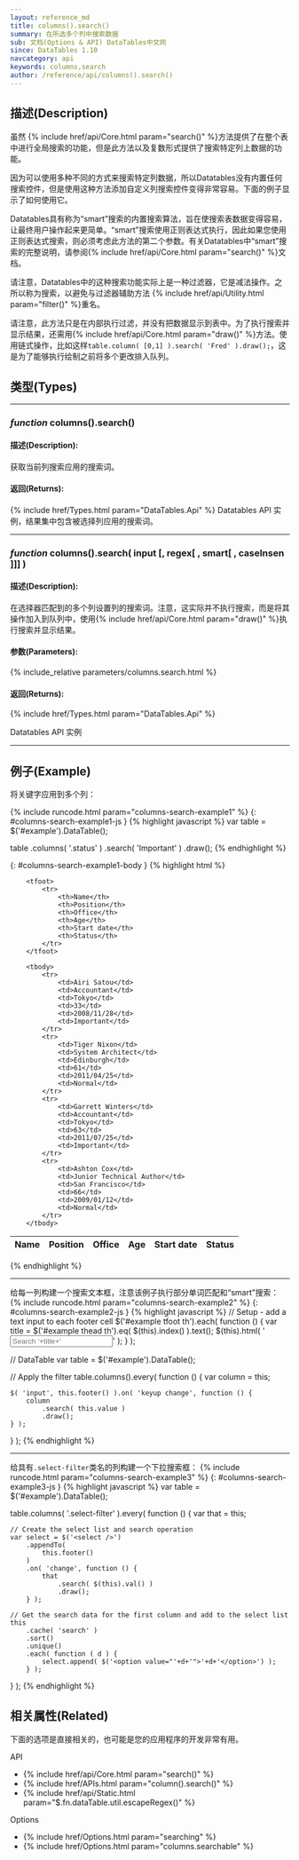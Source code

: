 ```yaml
---
layout: reference_md
title: columns().search()
summary: 在所选多个列中搜索数据
sub: 文档(Options & API) DataTables中文网
since: DataTables 1.10
navcategory: api
keywords: columns,search
author: /reference/api/columns().search()
---
```


## 描述(Description)
虽然 {% include href/api/Core.html param="search()" %}方法提供了在整个表中进行全局搜索的功能，但是此方法以及复数形式提供了搜索特定列上数据的功能。

因为可以使用多种不同的方式来搜索特定列数据，所以Datatables没有内置任何搜索控件，但是使用这种方法添加自定义列搜索控件变得非常容易。下面的例子显示了如何使用它。

Datatables具有称为“smart”搜索的内置搜索算法，旨在使搜索表数据变得容易，让最终用户操作起来更简单。“smart”搜索使用正则表达式执行，因此如果您使用正则表达式搜索，则必须考虑此方法的第二个参数。有关Datatables中“smart”搜索的完整说明，请参阅{% include href/api/Core.html param="search()" %}文档。

请注意，Datatables中的这种搜索功能实际上是一种过滤器，它是减法操作。之所以称为搜索，以避免与过滤器辅助方法 {% include href/api/Utility.html param="filter()" %}重名。


请注意，此方法只是在内部执行过滤，并没有把数据显示到表中。为了执行搜索并显示结果，还需用{% include href/api/Core.html param="draw()" %}方法。使用链式操作，比如这样`table.column( [0,1] ).search( 'Fred' ).draw();`，这是为了能够执行绘制之前将多个更改排入队列。

## 类型(Types)
---
    
### _function_ **columns().search()**   

#### 描述(Description):
获取当前列搜索应用的搜索词。

#### 返回(Returns):
{% include href/Types.html param="DataTables.Api" %}
Datatables API 实例，结果集中包含被选择列应用的搜索词。

--- 

 
### _function_ **columns().search( input [, regex[ , smart[ , caseInsen ]]] )**   

#### 描述(Description):

在选择器匹配到的多个列设置列的搜索词。注意，这实际并不执行搜索，而是将其操作加入到队列中，使用{% include href/api/Core.html param="draw()" %}执行搜索并显示结果。
     
#### 参数(Parameters):
{% include_relative parameters/columns.search.html %}

#### 返回(Returns):
{% include href/Types.html param="DataTables.Api" %}

Datatables API 实例

---
    
## 例子(Example)

将关键字应用到多个列：

{% include runcode.html param="columns-search-example1" %}
{: #columns-search-example1-js }
{% highlight javascript %}
var table = $('#example').DataTable();
 
table
    .columns( '.status' )
    .search( 'Important' )
    .draw();
{% endhighlight %}


{: #columns-search-example1-body }
{% highlight html %}
<table id="example" class="display" cellspacing="0" width="100%">
        <thead>
            <tr>
                <th>Name</th>
                <th>Position</th>
                <th>Office</th>
                <th>Age</th>
                <th>Start date</th>
                <th class="status">Status</th>
            </tr>
        </thead>
 
        <tfoot>
            <tr>
                <th>Name</th>
                <th>Position</th>
                <th>Office</th>
                <th>Age</th>
                <th>Start date</th>
                <th>Status</th>
            </tr>
        </tfoot>
 
        <tbody>
            <tr>
                <td>Airi Satou</td>
                <td>Accountant</td>
                <td>Tokyo</td>
                <td>33</td>
                <td>2008/11/28</td>
                <td>Important</td>
            </tr>
            <tr>
                <td>Tiger Nixon</td>
                <td>System Architect</td>
                <td>Edinburgh</td>
                <td>61</td>
                <td>2011/04/25</td>
                <td>Normal</td>
            </tr>
            <tr>
                <td>Garrett Winters</td>
                <td>Accountant</td>
                <td>Tokyo</td>
                <td>63</td>
                <td>2011/07/25</td>
                <td>Important</td>
            </tr>
            <tr>
                <td>Ashton Cox</td>
                <td>Junior Technical Author</td>
                <td>San Francisco</td>
                <td>66</td>
                <td>2009/01/12</td>
                <td>Normal</td>
            </tr>
        </tbody>
</table>
{% endhighlight %}

---


给每一列构建一个搜索文本框，注意该例子执行部分单词匹配和“smart”搜索：
{% include runcode.html param="columns-search-example2" %}
{: #columns-search-example2-js }
{% highlight javascript %}
// Setup - add a text input to each footer cell
$('#example tfoot th').each( function () {
    var title = $('#example thead th').eq( $(this).index() ).text();
    $(this).html( '<input type="text" placeholder="Search '+title+'" />' );
} );
 
// DataTable
var table = $('#example').DataTable();
 
// Apply the filter
table.columns().every( function () {
    var column = this;
 
    $( 'input', this.footer() ).on( 'keyup change', function () {
        column
            .search( this.value )
            .draw();
    } );
} );
{% endhighlight %}


---


给具有`.select-filter`类名的列构建一个下拉搜索框：
{% include runcode.html param="columns-search-example3" %}
{: #columns-search-example3-js }
{% highlight javascript %}
var table = $('#example').DataTable();
 
table.columns( '.select-filter' ).every( function () {
    var that = this;
 
    // Create the select list and search operation
    var select = $('<select />')
        .appendTo(
            this.footer()
        )
        .on( 'change', function () {
            that
                .search( $(this).val() )
                .draw();
        } );
 
    // Get the search data for the first column and add to the select list
    this
        .cache( 'search' )
        .sort()
        .unique()
        .each( function ( d ) {
            select.append( $('<option value="'+d+'">'+d+'</option>') );
        } );
} );
{% endhighlight %}



## 相关属性(Related)
下面的选项是直接相关的，也可能是您的应用程序的开发非常有用。

API

- {% include href/api/Core.html param="search()" %}
- {% include href/APIs.html param="column().search()" %}
- {% include href/api/Static.html param="$.fn.dataTable.util.escapeRegex()" %}


Options

- {% include href/Options.html param="searching" %}
- {% include href/Options.html param="columns.searchable" %}
